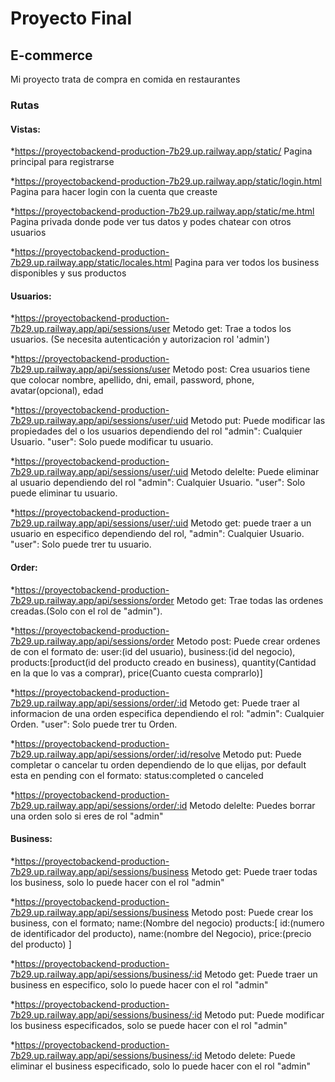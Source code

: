 # Proyecto Final
## E-commerce
Mi proyecto trata de compra en comida en restaurantes 
### Rutas 
#### Vistas:
*https://proyectobackend-production-7b29.up.railway.app/static/
Pagina principal para registrarse

*https://proyectobackend-production-7b29.up.railway.app/static/login.html
Pagina para hacer login con la cuenta que creaste

*https://proyectobackend-production-7b29.up.railway.app/static/me.html
Pagina privada donde pode ver tus datos y podes chatear con otros usuarios 

*https://proyectobackend-production-7b29.up.railway.app/static/locales.html
Pagina para ver todos los business disponibles y sus productos 

#### Usuarios:

*https://proyectobackend-production-7b29.up.railway.app/api/sessions/user
Metodo get: Trae a todos los usuarios. (Se necesita autenticación y autorizacion rol 'admin')

*https://proyectobackend-production-7b29.up.railway.app/api/sessions/user
Metodo post: Crea usuarios tiene que colocar nombre, apellido, dni, email, password, phone, avatar(opcional), edad

*https://proyectobackend-production-7b29.up.railway.app/api/sessions/user/:uid
Metodo put: Puede modificar las propiedades del o los usuarios dependiendo del rol
"admin": Cualquier Usuario.
"user": Solo puede modificar tu usuario.

*https://proyectobackend-production-7b29.up.railway.app/api/sessions/user/:uid
Metodo delelte: Puede eliminar al usuario dependiendo del rol
"admin": Cualquier Usuario.
"user": Solo puede eliminar tu usuario.

*https://proyectobackend-production-7b29.up.railway.app/api/sessions/user/:uid
Metodo get: puede traer a un usuario en especifico dependiendo del rol,
"admin": Cualquier Usuario.
"user": Solo puede trer tu usuario.

#### Order:

*https://proyectobackend-production-7b29.up.railway.app/api/sessions/order
Metodo get: Trae todas las ordenes creadas.(Solo con el rol de "admin").

*https://proyectobackend-production-7b29.up.railway.app/api/sessions/order
Metodo post: Puede crear ordenes de con el formato de:
user:(id del usuario),
business:(id del negocio),
products:[product(id del producto creado en business), quantity(Cantidad en la que lo vas a comprar), price(Cuanto cuesta comprarlo)]

*https://proyectobackend-production-7b29.up.railway.app/api/sessions/order/:id
Metodo get: Puede traer al informacion de una orden especifica dependiendo el rol:
"admin": Cualquier Orden.
"user": Solo puede trer tu Orden.

*https://proyectobackend-production-7b29.up.railway.app/api/sessions/order/:id/resolve
Metodo put: Puede completar o cancelar tu orden dependiendo de lo que elijas, por default esta en pending con el formato:
status:completed o canceled

*https://proyectobackend-production-7b29.up.railway.app/api/sessions/order/:id
Metodo delelte: Puedes borrar una orden solo si eres de rol "admin"

#### Business:
*https://proyectobackend-production-7b29.up.railway.app/api/sessions/business
Metodo get: Puede traer todas los business, solo lo puede hacer con el rol "admin"

*https://proyectobackend-production-7b29.up.railway.app/api/sessions/business
Metodo post: Puede crear los business, con el formato;
name:(Nombre del negocio)
products:[
    id:(numero de identificador del producto),
    name:(nombre del Negocio),
    price:(precio del producto)
]

*https://proyectobackend-production-7b29.up.railway.app/api/sessions/business/:id
Metodo get: Puede traer un business en especifico, solo lo puede hacer con el rol "admin"

*https://proyectobackend-production-7b29.up.railway.app/api/sessions/business/:id
Metodo put: Puede modificar los business especificados, solo se puede hacer con el rol "admin"

*https://proyectobackend-production-7b29.up.railway.app/api/sessions/business/:id
Metodo delete: Puede eliminar el business especificado, solo lo puede hacer con el rol "admin"